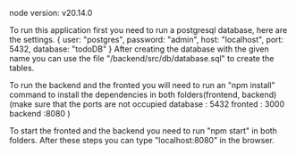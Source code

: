 node version: v20.14.0

To run this application first you need to run a postgresql database, here are the settings. 
{
    user: "postgres",
	password: "admin",
	host: "localhost",
    port: 5432,
    database: "todoDB"
}
After creating the database with the given name you can use the file "/backend/src/db/database.sql" to create the tables.

To run the backend and the fronted you will need to run an "npm install" command to install the dependencies in both folders(frontend, backend)
(make sure that the ports are not occupied 
    database : 5432
    fronted : 3000
    backend :8080 
)

To start the fronted and the backend you need to run "npm start" in both folders.
After these steps you can type "localhost:8080" in the browser.
